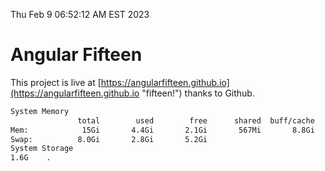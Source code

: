 Thu Feb  9 06:52:12 AM EST 2023

# Angular Fifteen


This project is live at [https://angularfifteen.github.io](https://angularfifteen.github.io "fifteen!") thanks to Github.

```bash
System Memory
               total        used        free      shared  buff/cache   available
Mem:            15Gi       4.4Gi       2.1Gi       567Mi       8.8Gi        10Gi
Swap:          8.0Gi       2.8Gi       5.2Gi
System Storage
1.6G	.
```
```bash

